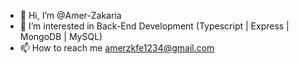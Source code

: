 - 👋 Hi, I’m @Amer-Zakaria
- 👀 I’m interested in Back-End Development (Typescript | Express | MongoDB | MySQL)
- 📫 How to reach me amerzkfe1234@gmail.com
